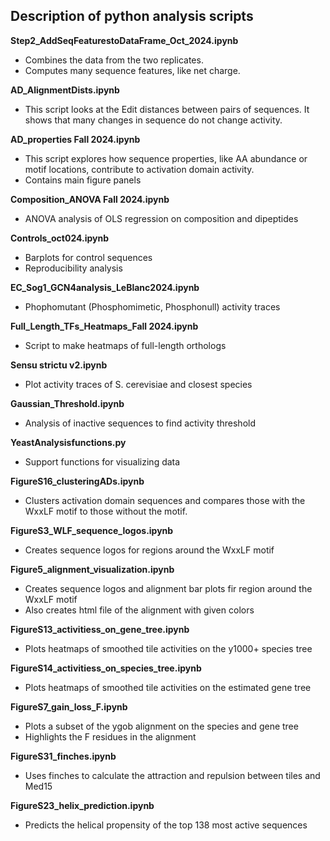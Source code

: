 ## Description of python analysis scripts

**Step2_AddSeqFeaturestoDataFrame_Oct_2024.ipynb**
- Combines the data from the two replicates.
- Computes many sequence features, like net charge.


**AD_AlignmentDists.ipynb**
- This script looks at the Edit distances between pairs of sequences. It shows that many changes in sequence do not change activity.


**AD_properties Fall 2024.ipynb**
- This script explores how sequence properties, like AA abundance or motif locations, contribute to activation domain activity.
- Contains main figure panels


**Composition_ANOVA Fall 2024.ipynb**
- ANOVA analysis of OLS regression on composition and dipeptides


**Controls_oct024.ipynb**
- Barplots for control sequences
- Reproducibility analysis

**EC_Sog1_GCN4analysis_LeBlanc2024.ipynb**
- Phophomutant (Phosphomimetic, Phosphonull) activity traces

**Full_Length_TFs_Heatmaps_Fall 2024.ipynb**
- Script to make heatmaps of full-length orthologs 


**Sensu strictu v2.ipynb**
- Plot activity traces of S. cerevisiae and closest species


**Gaussian_Threshold.ipynb**
- Analysis of inactive sequences to find activity threshold


**YeastAnalysisfunctions.py**
- Support functions for visualizing data

**FigureS16_clusteringADs.ipynb**
- Clusters activation domain sequences and compares those with the WxxLF motif to those without the motif.

**FigureS3_WLF_sequence_logos.ipynb**
- Creates sequence logos for regions around the WxxLF motif

**Figure5_alignment_visualization.ipynb**
- Creates sequence logos and alignment bar plots fir region around the WxxLF motif
- Also creates html file of the alignment with given colors

**FigureS13_activitiess_on_gene_tree.ipynb**
- Plots heatmaps of smoothed tile activities on the y1000+ species tree

**FigureS14_activitiess_on_species_tree.ipynb**
- Plots heatmaps of smoothed tile activities on the estimated gene tree

**FigureS7_gain_loss_F.ipynb**
- Plots a subset of the ygob alignment on the species and gene tree
- Highlights the F residues in the alignment

**FigureS31_finches.ipynb**
- Uses finches to calculate the attraction and repulsion between tiles and Med15

**FigureS23_helix_prediction.ipynb**
- Predicts the helical propensity of the top 138 most active sequences
